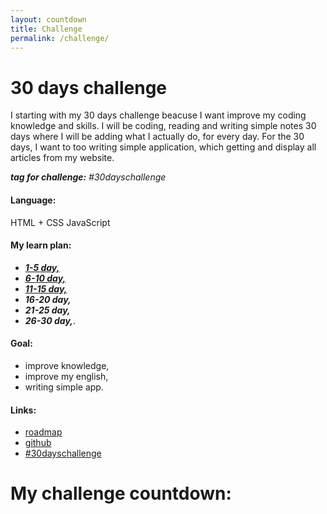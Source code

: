 ```yaml
---
layout: countdown
title: Challenge
permalink: /challenge/
---
```

# 30 days challenge  

I starting with my 30 days challenge beacuse I want improve my coding knowledge and skills. I will be coding, reading and writing simple notes 30 days where I will be adding what I actually do, for every day.
For the 30 days, I want to too writing simple application, which getting and display all articles from my website.

***tag for challenge:***  *#30dayschallenge*

#### Language:
HTML + CSS
JavaScript

#### My learn plan:
- [***1-5 day,***](https://objectprogr.github.io/challenge/1-5day/ "***1-5 day,***")
- [***6-10 day,***](https://objectprogr.github.io/challenge/6-10day/ "***6-10 day,***")
- [***11-15 day,***](https://objectprogr.github.io/challenge/11-15day/ "***11-15 day,***")
- ***16-20 day,***
- ***21-25 day,***
- ***26-30 day,***.

#### Goal:
- improve knowledge,
- improve my english,
- writing simple app.

#### Links:
- [roadmap](https://raw.githubusercontent.com/kamranahmedse/developer-roadmap/master/images/frontend.png "roadmap")
- [github](https://github.com/objectprogr/30dayschallenge_app "github")
- [#30dayschallenge](https://objectprogr.github.io/category/jekyll "#30dayschallenge")

# My challenge countdown: